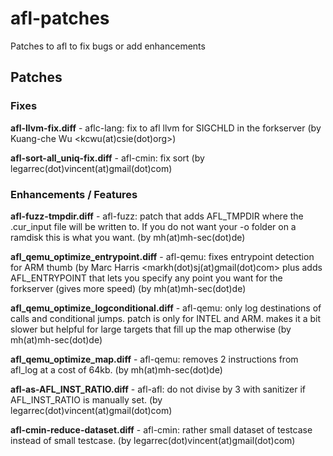 # afl-patches
Patches to afl to fix bugs or add enhancements

## Patches

### Fixes

**afl-llvm-fix.diff**	- aflc-lang: fix to afl llvm for SIGCHLD in the forkserver (by Kuang-che Wu <kcwu(at)csie(dot)org>)

**afl-sort-all_uniq-fix.diff**	- afl-cmin: fix sort (by legarrec(dot)vincent(at)gmail(dot)com)


### Enhancements / Features

**afl-fuzz-tmpdir.diff**			- afl-fuzz: patch that adds AFL_TMPDIR where the .cur_input file will be written to. If you do not want your -o folder on a ramdisk this is what you want. (by mh(at)mh-sec(dot)de)

**afl_qemu_optimize_entrypoint.diff**		- afl-qemu: fixes entrypoint detection for ARM thumb (by Marc Harris <markh(dot)sj(at)gmail(dot)com> plus adds AFL_ENTRYPOINT that lets you specify any point you want for the forkserver (gives more speed) (by mh(at)mh-sec(dot)de)

**afl_qemu_optimize_logconditional.diff**	- afl-qemu: only log destinations of calls and conditional jumps. patch is only for INTEL and ARM. makes it a bit slower but helpful for large targets that fill up the map otherwise (by mh(at)mh-sec(dot)de)

**afl_qemu_optimize_map.diff**			- afl-qemu: removes 2 instructions from afl_log at a cost of 64kb.  (by mh(at)mh-sec(dot)de)

**afl-as-AFL_INST_RATIO.diff**			- afl-afl: do not divise by 3 with sanitizer if AFL_INST_RATIO is manually set.  (by legarrec(dot)vincent(at)gmail(dot)com)

**afl-cmin-reduce-dataset.diff**			- afl-cmin: rather small dataset of testcase instead of small testcase.  (by legarrec(dot)vincent(at)gmail(dot)com)

